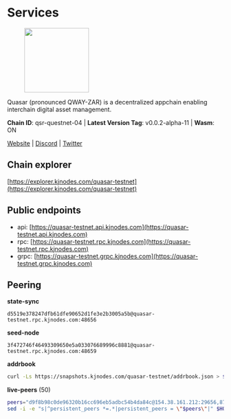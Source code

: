 # Services

<figure><img src="https://raw.githubusercontent.com/kj89/testnet_manuals/main/pingpub/logos/quasar.png" width="150" alt=""><figcaption></figcaption></figure>

Quasar (pronounced QWAY-ZAR) is a decentralized  appchain enabling interchain digital asset management.

**Chain ID**: qsr-questnet-04 | **Latest Version Tag**: v0.0.2-alpha-11 | **Wasm**: ON

[Website](https://www.quasar.fi) | [Discord](https://discord.gg/quasarfi) | [Twitter](https://twitter.com/QuasarFi)




## Chain explorer
[https://explorer.kjnodes.com/quasar-testnet](https://explorer.kjnodes.com/quasar-testnet)

## Public endpoints

* api: [https://quasar-testnet.api.kjnodes.com](https://quasar-testnet.api.kjnodes.com)
* rpc: [https://quasar-testnet.rpc.kjnodes.com](https://quasar-testnet.rpc.kjnodes.com)
* grpc: [https://quasar-testnet.grpc.kjnodes.com](https://quasar-testnet.grpc.kjnodes.com)

## Peering

**state-sync**

```text
d5519e378247dfb61dfe90652d1fe3e2b3005a5b@quasar-testnet.rpc.kjnodes.com:48656
```

**seed-node**

```text
3f472746f46493309650e5a033076689996c8881@quasar-testnet.rpc.kjnodes.com:48659
```

**addrbook**
```bash
curl -Ls https://snapshots.kjnodes.com/quasar-testnet/addrbook.json > $HOME/.quasarnode/config/addrbook.json
```

**live-peers** (50)
```bash
peers="d9f8b98c0de96320b16cc696eb5adbc54b4da84c@154.38.161.212:29656,875763b4e1c4f5c2cd9395bf45c4c63eae9aea0f@213.239.217.52:43656,7ba6ff4db4685f5196590825ca5f1a131886811d@213.202.222.182:29656,4287c77d9807c53a90853c463891daecf8b1cec1@65.109.57.221:27656,1608ddec15a0b46785bf864b8b9666c0421ad55f@65.21.170.3:30656,d5519e378247dfb61dfe90652d1fe3e2b3005a5b@65.109.68.190:48656,503bab8685d4219b76b3a487f3c74cc5dbeeeb94@212.23.222.220:26556,45848bc173bddbf7c685938dfada535ee5a1895b@65.109.23.114:18256,b2f0b655bcbec1dc0d2bf593d227d4c2e65441c9@38.242.230.118:14656,1c1043ae487c91209fce8c589a5772a7f3846e7c@136.243.88.91:8080,c944ff2c220d8f30a399cae9580dce8319ebf052@95.217.236.79:38656,a83250aa10bba0b2898a1806cdbe27e658e1ba54@95.217.216.88:38656,8937bdacf1f0c8b2d1ffb4606554eaf08bd55df4@5.75.255.107:26656,41ee7632f310c035235828ce03c208dbe1e24d7d@38.146.3.204:18256,eeb4f094eaa62841b4a9a73f0560d6aa1fa87482@65.108.231.124:29656,70addf3b7b4d749ca66f5d6e58c7084dd0e3dee8@47.147.226.228:56656,5b7f8cc1a8fd8c5bc7331b26872fceb2811325ee@65.109.89.5:37656,1112acc7479a8a1afb0777b0b9a39fb1f7e77abd@34.175.69.87:26656,c7c43689fe3a74d14d8159f80d070c763cbc5a81@96.234.160.22:26656,a03b3f70544b32d69f322850ad2d0047973b7358@65.109.92.240:17586,de7e1a830178b127c7f598f8d7fa44900a448dd8@65.108.3.234:38656,9ad3b058f1dd84a87102ada4471343dea4f40ed6@188.34.178.184:48656,4af94fb30d0ce753e0b7733dcd410e37ebdb2ff9@185.209.31.45:26656,fa76aa585cbe520508edb02ec627667128bf928c@65.109.117.23:48656,d0fbe3a97ca99cbc83978aa3940838ec380bb536@154.26.130.167:38656,c6eb23c2e00e13b800795e9a6acc090744a25218@65.108.13.185:27363,1cabd0846030da442b347bb17fe02860796d253f@49.12.123.97:16656,7ef67269c8ec37ff8a538a5ae83ca670fd2da686@144.126.135.137:36656,1c27b299a87c48d995850b4c2e0fd44784bbe607@185.144.99.32:26656,ef07672d05fa2c5c180fdc4d91828a1600025df2@88.198.34.195:26656,3c8afd3c39b7ab28cdb801e45ea4d9249a51e22b@88.99.161.162:20656,966acc999443bae0857604a9fce426b5e09a7409@65.108.105.48:18256,ffbdfbd451d35af7a557eee36829244096b66911@65.108.141.109:37656,b35f3493df8c3be232fe75ef7f4d0cb9d0f59668@65.109.70.23:18256,de6aa5fb331bd8d16acdf5b1d4cae9d1eb6753d7@142.132.248.253:10556,1e0b25de6a634b693d1812584880882f43648dae@95.217.211.81:38656,4ad7ce03e53f0edb2a1debb2d69ff754a0cbb029@142.132.158.158:23656,f36a9ff85a9f956f345e47c8ce364fc1fcf52d7e@65.108.111.236:55746,136589c157a21094c976f67bcb76bc6327c58b93@65.108.97.58:2686,a23f002bda10cb90fa441a9f2435802b35164441@38.146.3.203:18256,7024c82e744c3ca0f331270f3b4dea6cdae4b770@138.201.248.108:45656,44522b08f3b2a2048ef88a47bfadde39647b47fe@95.214.53.187:46656,73cdc5d46ec444a5ea78caf69628995bcd769380@65.109.87.88:26616,08e7f2b6dcb630cb53b907018d7e9916922ecb21@137.184.160.32:2686,596474521decfc6894f6632d8aa87663c1b4104c@213.239.215.165:45656,3f8a9c71fa1a6008e8b5e10ef949e921f92cefba@185.219.142.32:05656,5066dbc8df3696b9ffa8d92a80a7acbbccfa7c17@165.22.111.218:53656,82ab69d8c046c7eb34532c43d2b31b8d11e99880@144.76.30.36:15661,ead98bd83daf1c4a68b3b78a3c3cd28d0637ddcd@178.128.85.30:53656,fdc1babb7ad4d97a911d32b0545220c8ceca57a8@128.199.8.206:53656"
sed -i -e "s|^persistent_peers *=.*|persistent_peers = \"$peers\"|" $HOME/.quasarnode/config/config.toml
```

